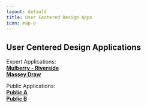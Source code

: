 ```yaml
---
layout: default
title: User Centered Design Apps
icon: map-o
---
```

## User Centered Design Applications

Expert Applications:  
**[Mulberry - Riverside](mulberry-riverside)  
[Massey Draw](massey-draw)**

Public Applications:  
**[Public A](public-a)  
[Public B](public-b)**